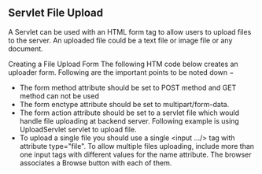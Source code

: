 ## Servlet File Upload

A Servlet can be used with an HTML form tag to allow users to upload files to the server. An uploaded file could be a text file or image file or any document.

Creating a File Upload Form
The following HTM code below creates an uploader form. Following are the important points to be noted down −

* The form method attribute should be set to POST method and GET method can not be used
* The form enctype attribute should be set to multipart/form-data.
* The form action attribute should be set to a servlet file which would handle file uploading at backend server. Following example is using UploadServlet servlet to upload file.
* To upload a single file you should use a single <input .../> tag with attribute type="file". To allow multiple files uploading, include more than one input tags with different values for the name attribute. The browser associates a Browse button with each of them.